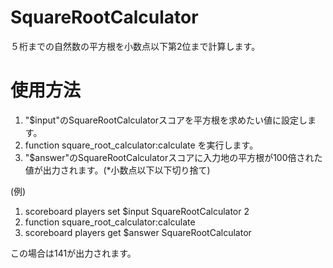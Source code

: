 # SquareRootCalculator
５桁までの自然数の平方根を小数点以下第2位まで計算します。

# 使用方法
1. "$input"のSquareRootCalculatorスコアを平方根を求めたい値に設定します。  
2. function square_root_calculator:calculate を実行します。  
3. "$answer"のSquareRootCalculatorスコアに入力地の平方根が100倍された値が出力されます。(*小数点以下以下切り捨て)  

(例)  
1. scoreboard players set $input SquareRootCalculator 2  
2. function square_root_calculator:calculate  
3. scoreboard players get $answer SquareRootCalculator  

この場合は141が出力されます。





